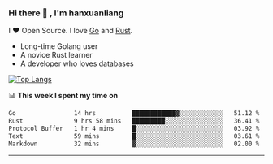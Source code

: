 ### Hi there 👋 , I'm hanxuanliang

<!--
**hanxuanliang/hanxuanliang** is a ✨ _special_ ✨ repository because its `README.md` (this file) appears on your GitHub profile.

Here are some ideas to get you started:

- 🔭 I’m currently working on ...
- 🌱 I’m currently learning ...
- 👯 I’m looking to collaborate on ...
- 🤔 I’m looking for help with ...
- 💬 Ask me about ...
- 📫 How to reach me: ...
- 😄 Pronouns: ...
- ⚡ Fun fact: ...
-->
I ❤ Open Source. I love [Go](https://golang.org) and [Rust](https://www.rust-lang.org/zh-CN/).

* Long-time Golang user
* A novice Rust learner
* A developer who loves databases

[![Top Langs](https://github-readme-stats.vercel.app/api?username=hanxuanliang&show_icons=true&count_private=true&line_height=40)](https://github.com/anuraghazra/github-readme-stats)

📊 **This week I spent my time on**
<!--START_SECTION:waka-->

```txt
Go                14 hrs          ████████████▓░░░░░░░░░░░░   51.12 %
Rust              9 hrs 58 mins   █████████░░░░░░░░░░░░░░░░   36.41 %
Protocol Buffer   1 hr 4 mins     █░░░░░░░░░░░░░░░░░░░░░░░░   03.92 %
Text              59 mins         █░░░░░░░░░░░░░░░░░░░░░░░░   03.61 %
Markdown          32 mins         ▓░░░░░░░░░░░░░░░░░░░░░░░░   02.00 %
```

<!--END_SECTION:waka-->

***
